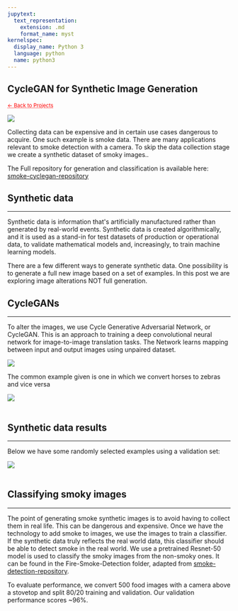 ```yaml
---
jupytext:
  text_representation:
    extension: .md
    format_name: myst
kernelspec:
  display_name: Python 3
  language: python
  name: python3
---
```


##  CycleGAN for Synthetic Image Generation

 <sub> <a href="https://jmhuer.github.io/mini_book/_build/html/docs/portfolio.html" style="color: red; text-decoration: underline;text-decoration-style: dotted;">← Back to Projects</a> </sub>

<img src="../../../../images/smoke.png" align="center"/>

<br>

Collecting data can be expensive and in certain use cases dangerous to acquire. One such example is smoke data. There are many applications relevant to smoke detection with a camera. To skip the data collection stage we create a synthetic dataset of smoky images..
<br>


The Full repository for generation and classification is available here: [smoke-cyclegan-repository](https://github.com/patel996/smoke-detection)

## Synthetic data
---

Synthetic data is information that's artificially manufactured rather than generated by real-world events. Synthetic data is created algorithmically, and it is used as a stand-in for test datasets of production or operational data, to validate mathematical models and, increasingly, to train machine learning models.

There are a few different ways to generate synthetic data. One possibility is to generate a full new image based on a set of examples. In this post we are exploring image alterations NOT full generation.

## CycleGANs
---

To alter the images, we use  Cycle Generative Adversarial Network, or CycleGAN. This is an approach to training a deep convolutional neural network for image-to-image translation tasks. The Network learns mapping between input and output images using unpaired dataset.

<img src="../../../../images/cyclegan2.png" align="center"/>

The common example given is one in which we convert horses to zebras and vice versa

<img src="../../../../images/CycleGAN.jpeg" align="center"/>

<br>
<br>

## Synthetic data results
---

Below we have some randomly selected examples using a validation set:

<img src="../../../../images/smoke2.png" align="center"/>

<br>
<br>


## Classifying smoky images
---

The point of generating smoke synthetic images is to avoid having to collect them in real life. This can be dangerous and expensive. Once we have the technology to add smoke to images, we use the images to train a classifier. If the synthetic data truly reflects the real world data, this classifier should be able to detect smoke in the real world. We use a pretrained Resnet-50 model is used to classify the smoky images from the non-smoky ones. It can be found in the Fire-Smoke-Detection folder, adapted from [smoke-detection-repository](https://github.com/imsaksham-c/Fire-Smoke-Detection).

To evaluate performance, we convert 500 food images with a camera above a stovetop and split 80/20 training and validation. Our validation performance scores ~96%. 
















